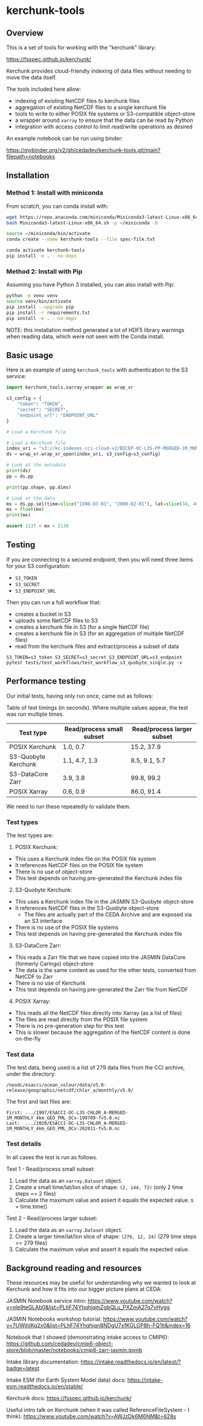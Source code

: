 # kerchunk-tools

## Overview

This is a set of tools for working with the "kerchunk" library:

 https://fsspec.github.io/kerchunk/

Kerchunk provides cloud-friendly indexing of data files without needing to move
the data itself.

The tools included here allow:
 - indexing of existing NetCDF files to kerchunk files
 - aggregation of existing NetCDF files to a single kerchunk file
 - tools to write to either POSIX file systems or S3-compatible object-store
 - a wrapper around `xarray` to ensure that the data can be read by Python
 - integration with access control to limit read/write operations as desired

An example notebook can be run using binder:

https://mybinder.org/v2/gh/cedadev/kerchunk-tools.git/main?filepath=notebooks

## Installation

### Method 1: Install with miniconda

From scratch, you can conda install with:

```bash
wget https://repo.anaconda.com/miniconda/Miniconda3-latest-Linux-x86_64.sh
bash Miniconda3-latest-Linux-x86_64.sh -p ~/miniconda -b

source ~/miniconda/bin/activate
conda create --name kerchunk-tools --file spec-file.txt

conda activate kerchunk-tools
pip install -e . --no-deps
```

### Method 2: Install with Pip

Assuming you have Python 3 installed, you can also install with Pip:

```bash
python -m venv venv
source venv/bin/activate
pip install --upgrade pip
pip install -r requirements.txt
pip install -e . --no-deps 
```

NOTE: this installation method generated a lot of HDF5 library warnings 
      when reading data, which were not seen with the Conda install.

## Basic usage

Here is an example of using `kerchunk_tools` with authentication to the 
S3 service:

```python
import kerchunk_tools.xarray_wrapper as wrap_xr

s3_config = {
    "token": "TOKEN",
    "secret": "SECRET",
    "endpoint_url": "ENDPOINT_URL"
}

# Load a Kerchunk file

# Load a Kerchunk file
index_uri = "s3://kc-indexes-cci-cloud-v2/BICEP-OC-L3S-PP-MERGED-1M_MONTHLY_9km_mapped-1998-2020-fv4.2.zstd"
ds = wrap_xr.wrap_xr_open(index_uri, s3_config=s3_config)

# Look at the metadata
print(ds)
pp = ds.pp

print(pp.shape, pp.dims)

# Look at the data
mx = ds.pp.sel(time=slice("1998-03-01", "2000-02-01"), lat=slice(34, 40), lon=slice(20, 23)).max()
mx = float(mx)
print(mx)

assert 2137 < mx < 2139
```

## Testing

If you are connecting to a secured endpoint, then you will need three items for your S3 configuration:
 - `S3_TOKEN`
 - `S3_SECRET`
 - `S3_ENDPOINT_URL`

Then you can run a full workflow that:
 - creates a bucket in S3
 - uploads some NetCDF files to S3
 - creates a kerchunk file in S3 (for a single NetCDF file)
 - creates a kerchunk file in S3 (for an aggregation of multiple NetCDF files)
 - read from the kerchunk files and extract/process a subset of data

```
S3_TOKEN=s3_token S3_SECRET=s3_secret S3_ENDPOINT_URL=s3_endpoint pytest tests/test_workflows/test_workflow_s3_quobyte_single.py -v
```

## Performance testing

Our initial tests, having only run once, came out as follows:

Table of test timings (in seconds). Where multiple values appear, the test was run multiple times.


| Test type           | Read/process small subset | Read/process larger subset |
|---------------------|---------------------------|----------------------------|
| POSIX Kerchunk      |                  1.0, 0.7 |                 15.2, 37.9 |
| S3-Quobyte Kerchunk |             1.1, 4.7, 1.3 |            8.5,  9.1,  5.7 |
| S3-DataCore Zarr    |                  3.9, 3.8 |                 99.8, 99.2 |
| POSIX Xarray        |                  0.6, 0.9 |                 86.0, 91.4 |

We need to run these repeatedly to validate them.

### Test types

The test types are:
1. POSIX Kerchunk:
  - This uses a Kerchunk index file on the POSIX file system
  - It references NetCDF files on the POSIX file system
  - There is no use of object-store
  - This test depends on having pre-generated the Kerchunk index file
2. S3-Quobyte Kerchunk:
  - This uses a Kerchunk index file in the JASMIN S3-Quobyte object-store
  - It references NetCDF files in the S3-Quobyte object-store 
    - The files are actually part of the CEDA Archive and are exposed via an S3 interface
  - There is no use of the POSIX file systems
  - This test depends on having pre-generated the Kerchunk index file
3. S3-DataCore Zarr:
  - This reads a Zarr file that we have copied into the JASMIN DataCore (formerly Caringo) object-store
  - The data is the same content as used for the other tests, converted from NetCDF to Zarr
  - There is no use of Kerchunk
  - This test depends on having pre-generated the Zarr file from NetCDF
4. POSIX Xarray:
  - This reads all the NetCDF files directly into Xarray (as a list of files)
  - The files are read directly from the POSIX file system 
  - There is no pre-generation step for this test
  - This is slower because the aggregation of the NetCDF content is done on-the-fly

### Test data

The test data, being used is a list of 279 data files from the CCI archive, under the directory:

```
/neodc/esacci/ocean_colour/data/v5.0-release/geographic/netcdf/chlor_a/monthly/v5.0/
```

The first and last files are:

```
First: .../1997/ESACCI-OC-L3S-CHLOR_A-MERGED-1M_MONTHLY_4km_GEO_PML_OCx-199709-fv5.0.nc 
Last:  .../2020/ESACCI-OC-L3S-CHLOR_A-MERGED-1M_MONTHLY_4km_GEO_PML_OCx-202011-fv5.0.nc 
```

### Test details

In all cases the test is run as follows.

Test 1 - Read/process small subset:

1. Load the data as an `xarray.Dataset` object.
2. Create a small time/lat/lon slice of shape: `(2, 144, 72)` (only 2 time steps == 2 files)
3. Calculate the maximum value and assert it equals the expected value.     s = time.time()

Test 2 - Read/process larger subset:

1. Load the data as an `xarray.Dataset` object.
2. Create a larger time/lat/lon slice of shape: `(279, 12, 24)` (279 time steps == 279 files)
3. Calculate the maximum value and assert it equals the expected value. 


## Background reading and resources

These resources may be useful for understanding why we wanted to look at Kerchunk and how it fits into our bigger picture plans at CEDA:

JASMIN Notebook service intro: https://www.youtube.com/watch?v=nle9teGLAb0&list=PLhF74YhqhjqmZgbQLu_PXZmA27q7vHygg

JASMIN Notebooks workshop tutorial: https://www.youtube.com/watch?v=7UWjhIKq2x0&list=PLhF74Yhqhjqn8NDgU7xfKGLGP8h-FQ1lt&index=16

Notebook that I showed (demonstrating intake access to CMIP6): https://github.com/cedadev/cmip6-object-store/blob/master/notebooks/cmip6-zarr-jasmin.ipynb

Intake library documentation: https://intake.readthedocs.io/en/latest/?badge=latest

Intake ESM (for Earth System Model data) docs: https://intake-esm.readthedocs.io/en/stable/

Kerchunk docs: https://fsspec.github.io/kerchunk/

Useful intro talk on Kerchunk (when it was called ReferenceFileSystem - I think): https://www.youtube.com/watch?v=AWJzDk6M6NM&t=628s
